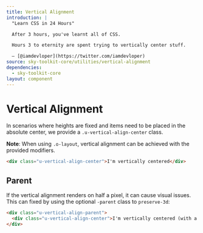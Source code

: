 ```yaml
---
title: Vertical Alignment
introduction: |
  "Learn CSS in 24 Hours"

  After 3 hours, you've learnt all of CSS.

  Hours 3 to eternity are spent trying to vertically center stuff.

  – [@iamdevloper](https://twitter.com/iamdevloper)
source: sky-toolkit-core/utilities/vertical-alignment
dependencies:
  - sky-toolkit-core
layout: component
---
```


# Vertical Alignment

In scenarios where heights are fixed and items need to be placed in the absolute
center, we provide a `.u-vertical-align-center` class.

**Note**: When using `.o-layout`, vertical alignment can be achieved with the
provided modifiers.

```html { "render": false }
<div class="u-vertical-align-center">I'm vertically centered</div>
```

## Parent

If the vertical alignment renders on half a pixel, it can cause visual issues.
This can fixed by using the optional `-parent` class to `preserve-3d`:

```html { "render": false }
<div class="u-vertical-align-parent">
  <div class="u-vertical-align-center">I'm vertically centered (with a parent)</div>
</div>
```
